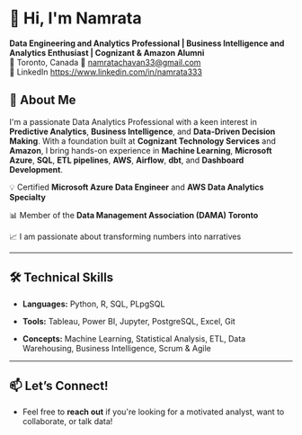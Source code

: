 # 👋 Hi, I'm Namrata

**Data Engineering and Analytics Professional | Business Intelligence and Analytics Enthusiast | Cognizant & Amazon Alumni**  
📍 Toronto, Canada 
📧 namratachavan33@gmail.com  
🔗 LinkedIn https://www.linkedin.com/in/namrata333 

## 🚀 About Me

I'm a passionate Data Analytics Professional with a keen interest in **Predictive Analytics**, **Business Intelligence**, and **Data-Driven Decision Making**. 
With a foundation built at **Cognizant Technology Services** and **Amazon**, I bring hands-on experience in **Machine Learning**, **Microsoft Azure**, **SQL**, **ETL pipelines**, **AWS**, **Airflow**, **dbt**, and **Dashboard Development**.

💡 Certified **Microsoft Azure Data Engineer**  and **AWS Data Analytics Specialty**

📊 Member of the **Data Management Association (DAMA) Toronto**  

📈 I am passionate about transforming numbers into narratives

---


## 🛠️ Technical Skills

- **Languages:** Python, R, SQL, PLpgSQL
   
- **Tools:** Tableau, Power BI, Jupyter, PostgreSQL, Excel, Git
  
- **Concepts:** Machine Learning, Statistical Analysis, ETL, Data Warehousing, Business Intelligence, Scrum & Agile  

---

## 📫 Let’s Connect!

- Feel free to **reach out** if you're looking for a motivated analyst, want to collaborate, or talk data!
